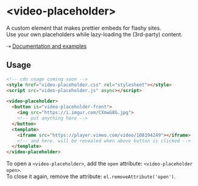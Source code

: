 # &lt;video-placeholder&gt;

A custom element that makes prettier embeds for flashy sites.  
Use your own placeholders while lazy-loading the (3rd-party) content.

⇢ [Documentation and examples](https://video-placeholder.now.sh/)

## Usage

```html
<!-- cdn usage coming soon -->
<style href="video-placeholder.css" rel="stylesheet"></style>
<script src="video-placeholder.js" async></script>

<video-placeholder>
  <button is="video-placeholder-front">
    <img src="https://i.imgur.com/CXmwG8G.jpg">
    <!-- put anything here -->
  </button>
  <template>
    <iframe src="https://player.vimeo.com/video/108194249"></iframe>
    <!-- and here. will be revealed when above button is clicked -->
  </template>
</video-placeholder>
```

To open a `<video-placeholder>`, add the `open` attribute: `<video-placeholder open>`.  
To close it again, remove the attribute: `el.removeAttribute('open')`.
